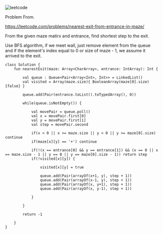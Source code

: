 ![leetcode](https://user-images.githubusercontent.com/77060863/202966823-c3439570-c929-4d6c-83a4-c76489cdc38d.PNG)

Problem From.

https://leetcode.com/problems/nearest-exit-from-entrance-in-maze/

From the given maze matirx and entrance, find shortest step to the exit.

Use BFS algorithm, if we meet wall, just remove element from the queue and if the element's index equal to 0 or size of maze - 1, we assume it arrived to the exit.

```
class Solution {
    fun nearestExit(maze: Array<CharArray>, entrance: IntArray): Int {
        
        val queue : Queue<Pair<Array<Int>, Int>> = LinkedList()
        val visited = Array(maze.size){ BooleanArray(maze[0].size){false} }
        
        queue.add(Pair(entrance.toList().toTypedArray(), 0))
        
        while(queue.isNotEmpty()) {
            
            val movePair = queue.poll()
            val x = movePair.first[0]
            val y = movePair.first[1]
            val step = movePair.second
            
            if(x < 0 || x >= maze.size || y < 0 || y >= maze[0].size) continue
            if(maze[x][y] == '+') continue
            
            if(!(x == entrance[0] && y == entrance[1]) && (x == 0 || x == maze.size - 1 || y == 0 || y == maze[0].size - 1)) return step
            if(!visited[x][y]) {
                
                visited[x][y] = true
                
                queue.add(Pair(arrayOf(x+1, y), step + 1))
                queue.add(Pair(arrayOf(x-1, y), step + 1))
                queue.add(Pair(arrayOf(x, y+1), step + 1))
                queue.add(Pair(arrayOf(x, y-1), step + 1))
                
            }
             
        }
        
        return -1
        
    }
}
```
